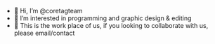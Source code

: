 - 👋 Hi, I’m @coretagteam
- 👀 I’m interested in programming and graphic design & editing
- 💞️ This is the work place of us, if you looking to collaborate with us, please email/contact

<!---
coretagteam/coretagteam is a ✨ special ✨ repository because its `README.md` (this file) appears on your GitHub profile.
You can click the Preview link to take a look at your changes.
--->
